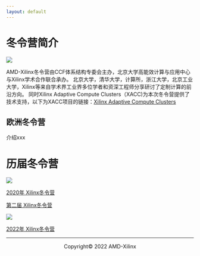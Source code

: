 ```yaml
---
layout: default
---
```


# 冬令营简介

![](/images/WinterCamp_2020.png)

AMD-Xilinx冬令营由CCF体系结构专委会主办，北京大学高能效计算与应用中心与Xilinx学术合作联合承办。 北京大学，清华大学，计算所，浙江大学，北京工业大学，Xilinx等来自学术界工业界多位学者和资深工程师分享研讨了定制计算的前沿方向。 同时Xilinx Adaptive Compute Clusters（XACC)为本次冬令营提供了技术支持，以下为XACC项目的链接：<a href="https://xilinx.github.io/xacc/">Xilinx Adaptive Compute Clusters</a>

## 欧洲冬令营
介绍xxx

# 历届冬令营

![](/images/DSC_6105.jpg)


<a href="">2020年 Xilinx冬令营</a>

<a href="">第二届 Xilinx冬令营</a>

![](/images/winter_camp22.png)

<a href="">2022年 Xilinx冬令营</a>

---------------------------------------
<p align="center">Copyright&copy; 2022 AMD-Xilinx</p>
